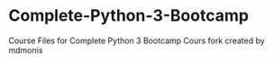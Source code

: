 # Complete-Python-3-Bootcamp
Course Files for Complete Python 3 Bootcamp Cours fork created by mdmonis
